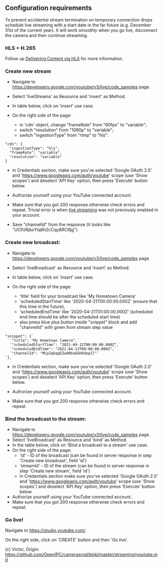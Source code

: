 Configuration requirements
--------------------------

To prevent accidental stream termination on temporary connection drops
schedule live streaming with a start date in the far future (e.g. December 31st
of the current year). It will work smoothly when you go live, disconnect the
camera and then continue streaming.

### HLS + H.265

Follow up [Delivering Content via HLS](https://developers.google.com/youtube/v3/live/guides/hls-ingestion) for more information.

### Create new stream

- Navigate to <https://developers.google.com/youtube/v3/live/code_samples> page.

- Select 'liveStreams' as Resource and 'insert' as Method.

- In table below, click on 'insert' use case.

- On the right side of the page:
  - in 'cdn' object, change "frameRate" from "60fps" to "variable";
  - switch "resolution" from "1080p" to "variable";
  - switch "ingestionType" from "rtmp" to "hls":

```
"cdn": {
  "ingestionType": "hls",
  "frameRate": "variable",
  "resolution": "variable"
}
```

- in Credentials section, make sure you've selected 'Google OAuth 2.0' and
  'https://www.googleapis.com/auth/youtube' scope (use 'Show scopes') and
  deselect 'API Key' option, then press 'Execute' button below.

- Authorize yourself using your YouTube connected account.

- Make sure that you got 200 response otherwise check errors and repeat.
  Trivial error is when [live streaming](https://support.google.com/youtube/answer/2474026?hl=en)
  was not previously enabled in your account.

- Save "channelId" from the response (it looks like "UCPJRjbxYlq6h2cCqy8RCRjg").


### Create new broadcast:

- Navigate to <https://developers.google.com/youtube/v3/live/code_samples> page.

- Select 'liveBroadcast' as Resource and 'insert' as Method.

- In table below, click on 'insert' use case.

- On the right side of the page:
  - 'title' field for your broadcast like 'My Hometown Camera'
  - 'scheduledStartTime' like '2020-04-21T00:00:00.000Z' (ensure that this time in the future),
  - 'scheduledEndTime' like '2020-04-21T01:00:00.000Z' (scheduled end time should be after the scheduled start time)
  - also press blue plus button inside "snippet" block and add "channelId" with given from stream step value

```
"snippet": {`
  `"title": "My Hometown Camera",`
  `"scheduledStartTime": "2021-04-12T00:00:00.000Z",`
  `"scheduledEndTime": "2021-04-13T00:00:00.000Z",`
  `"channelId": "MCpZqkqqEZw806aGGHUdepIl"`
`},
```

- in Credentials section, make sure you've selected 'Google OAuth 2.0' and
  'https://www.googleapis.com/auth/youtube' scope (use 'Show scopes') and
  deselect 'API Key' option, then press 'Execute' button below.

- Authorize yourself using your YouTube connected account.

- Make sure that you got 200 response otherwise check errors and repeat.


### Bind the broadcast to the stream:

- Navigate to <https://developers.google.com/youtube/v3/live/code_samples> page.
- Select 'liveBroadcast' as Resource and 'bind' as Method.
- In the table below, click on 'Bind a broadcast to a stream' use case.
- On the right side of the page:
  - 'id' - ID of the broadcast (can be found in server response in step 'Create new broadcast', field 'id')
  - 'streamId' - ID of the stream (can be found in server response in step 'Create new stream', field 'id')
  - in Credentials section make sure you've selected 'Google OAuth 2.0' and 'https://www.googleapis.com/auth/youtube' scope (use 'Show scopes') and deselect 'API Key' option, then press 'Execute' button below
- Authorize yourself using your YouTube connected account.
- Make sure that you got 200 response otherwise check errors and repeat.


### Go live!

Navigate to <https://studio.youtube.com/>.

On the right side, click on 'CREATE' button and then 'Go live'.


(c) Victor, Origin: https://github.com/OpenIPC/camerasrnd/blob/master/streaming/youtube.md
